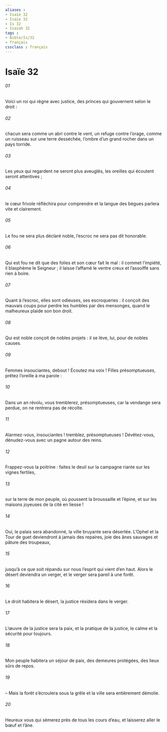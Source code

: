 ```yaml
---
aliases : 
- Isaïe 32
- Isaïe 32
- Is 32
- Isaiah 32
tags : 
- Bible/Is/32
- français
cssclass : français
---
```


# Isaïe 32

###### 01
Voici un roi qui règne avec justice,
des princes qui gouvernent selon le droit :
###### 02
chacun sera comme un abri contre le vent,
un refuge contre l’orage,
comme un ruisseau sur une terre desséchée,
l’ombre d’un grand rocher dans un pays torride.
###### 03
Les yeux qui regardent ne seront plus aveuglés,
les oreilles qui écoutent seront attentives ;
###### 04
le cœur frivole réfléchira pour comprendre
et la langue des bègues parlera vite et clairement.
###### 05
Le fou ne sera plus déclaré noble,
l’escroc ne sera pas dit honorable.
###### 06
Qui est fou ne dit que des folies
et son cœur fait le mal :
il commet l’impiété,
il blasphème le Seigneur ;
il laisse l’affamé le ventre creux
et l’assoiffé sans rien à boire.
###### 07
Quant à l’escroc, elles sont odieuses, ses escroqueries :
il conçoit des mauvais coups
pour perdre les humbles par des mensonges,
quand le malheureux plaide son bon droit.
###### 08
Qui est noble conçoit de nobles projets :
il se lève, lui, pour de nobles causes.
###### 09
Femmes insouciantes, debout !
Écoutez ma voix !
Filles présomptueuses,
prêtez l’oreille à ma parole :
###### 10
Dans un an révolu,
vous tremblerez, présomptueuses,
car la vendange sera perdue,
on ne rentrera pas de récolte.
###### 11
Alarmez-vous, insouciantes !
tremblez, présomptueuses !
Dévêtez-vous, dénudez-vous
avec un pagne autour des reins.
###### 12
Frappez-vous la poitrine :
faites le deuil sur la campagne riante
sur les vignes fertiles,
###### 13
sur la terre de mon peuple,
où poussent la broussaille et l’épine,
et sur les maisons joyeuses
de la cité en liesse !
###### 14
Oui, le palais sera abandonné,
la ville bruyante sera désertée.
L’Ophel et la Tour de guet
deviendront à jamais des repaires,
joie des ânes sauvages
et pâture des troupeaux,
###### 15
jusqu’à ce que soit répandu sur nous
l’esprit qui vient d’en haut.
Alors le désert deviendra un verger,
et le verger sera pareil à une forêt.
###### 16
Le droit habitera le désert,
la justice résidera dans le verger.
###### 17
L’œuvre de la justice sera la paix,
et la pratique de la justice, le calme et la sécurité
pour toujours.
###### 18
Mon peuple habitera un séjour de paix,
des demeures protégées,
des lieux sûrs de repos.
###### 19
– Mais la forêt s’écroulera sous la grêle
et la ville sera entièrement démolie.
###### 20
Heureux vous qui sèmerez près de tous les cours d’eau,
et laisserez aller le bœuf et l’âne.
